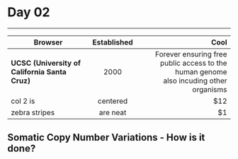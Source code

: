 # Day 02
---

| Browser        | Established           | Cool  |
| ------------- |:-------------:| -----:|
| **UCSC (University of California Santa Cruz)**| 2000 | Forever ensuring free public access to the human genome <br> also incuding other organisms |
| col 2 is      | centered      |   $12 |
| zebra stripes | are neat      |    $1 |


## Somatic Copy Number Variations - How is it done?
